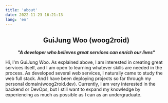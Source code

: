 ```yaml
---
title: 'about'
date: 2022-11-23 16:21:13
lang: 'en'
---
```


<h2 align="center">GuiJung Woo (woog2roid)</h2>
<p align="center">
<b><i>
"A developer who believes great services can enrich our lives"
</i></b>
</p>

Hi, I'm GuiJung Woo. As explained above, I am interested in creating great services itself, and I am open to learning whatever skills are needed in the process. As developed several web services, I naturally came to study the web full stack. And I have been deploying projects so far through my personal domain(woog2roid.dev). Currently, I am very interested in the backend or DevOps, but I still want to expand my knowledge by experiencing as much as possible as I can as an undergraduate.